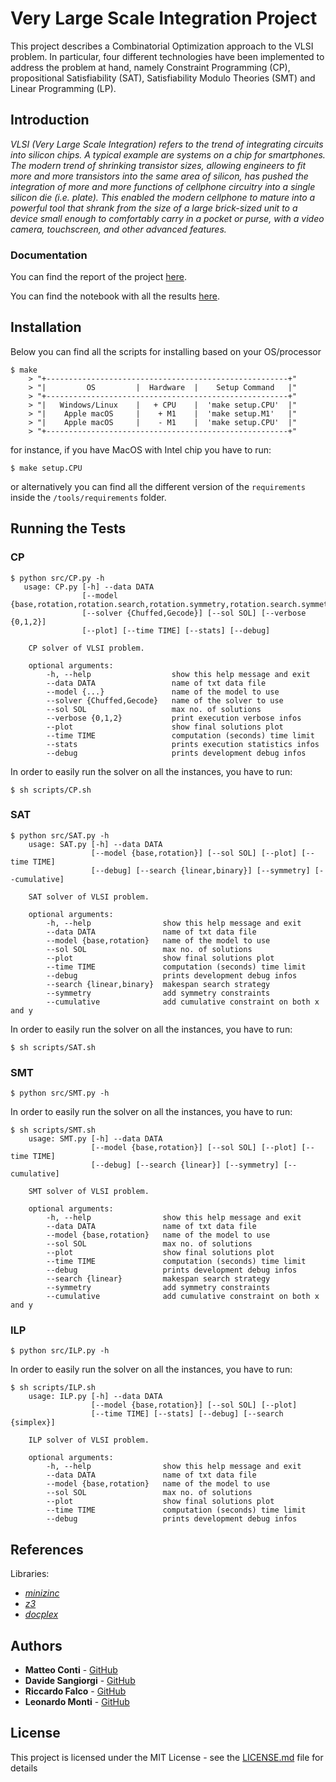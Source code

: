 # Very Large Scale Integration Project

This project describes a Combinatorial Optimization approach to the VLSI problem. In particular, four different technologies have been implemented to address the problem at hand, namely Constraint Programming (CP), propositional Satisfiability (SAT), Satisfiability Modulo Theories (SMT) and Linear Programming (LP).


<!-- -------- --------------------------------------------------------------------------------- -->


## Introduction
*VLSI (Very Large Scale Integration) refers to the trend of integrating circuits into silicon chips. A typical example are systems on a chip for smartphones. The modern trend of shrinking transistor sizes, allowing engineers to fit more and more transistors into the same area of silicon, has pushed the integration of more and more functions of cellphone circuitry into a single silicon die (i.e. plate). This enabled the modern cellphone to mature into a powerful tool that shrank from the size of a large brick-sized unit to a device small enough to comfortably carry in a pocket or purse, with a video camera, touchscreen, and other advanced features.*


### Documentation
You can find the report of the project [here](./report.pdf).

You can find the notebook with all the results [here](./notebooks/plots.ipynb).


<!-- -------- --------------------------------------------------------------------------------- -->


## Installation
Below you can find all the scripts for installing based on your OS/processor
```
$ make
    > "+------------------------------------------------------+"
    > "|         OS         |  Hardware  |    Setup Command   |"
    > "+------------------------------------------------------+"
    > "|   Windows/Linux    |   + CPU    |  'make setup.CPU'  |"
    > "|    Apple macOS     |    + M1    |  'make setup.M1'   |"
    > "|    Apple macOS     |    - M1    |  'make setup.CPU'  |"
    > "+------------------------------------------------------+"
```
for instance, if you have MacOS with Intel chip you have to run:
```
$ make setup.CPU
```
or alternatively you can find all the different version of the `requirements` inside the `/tools/requirements` folder.


<!-- -------- --------------------------------------------------------------------------------- -->


## Running the Tests

### CP
```
$ python src/CP.py -h
   usage: CP.py [-h] --data DATA
                [--model {base,rotation,rotation.search,rotation.symmetry,rotation.search.symmetry,search,symmetry,search.symmetry}]
                [--solver {Chuffed,Gecode}] [--sol SOL] [--verbose {0,1,2}] 
                [--plot] [--time TIME] [--stats] [--debug]

    CP solver of VLSI problem.

    optional arguments:
        -h, --help                  show this help message and exit
        --data DATA                 name of txt data file
        --model {...}               name of the model to use
        --solver {Chuffed,Gecode}   name of the solver to use
        --sol SOL                   max no. of solutions
        --verbose {0,1,2}           print execution verbose infos
        --plot                      show final solutions plot
        --time TIME                 computation (seconds) time limit
        --stats                     prints execution statistics infos
        --debug                     prints development debug infos
```

In order to easily run the solver on all the instances, you have to run:
```
$ sh scripts/CP.sh
```

### SAT

```
$ python src/SAT.py -h
    usage: SAT.py [-h] --data DATA 
                  [--model {base,rotation}] [--sol SOL] [--plot] [--time TIME]
                  [--debug] [--search {linear,binary}] [--symmetry] [--cumulative]

    SAT solver of VLSI problem.

    optional arguments:
        -h, --help                show this help message and exit
        --data DATA               name of txt data file
        --model {base,rotation}   name of the model to use
        --sol SOL                 max no. of solutions
        --plot                    show final solutions plot
        --time TIME               computation (seconds) time limit
        --debug                   prints development debug infos
        --search {linear,binary}  makespan search strategy
        --symmetry                add symmetry constraints
        --cumulative              add cumulative constraint on both x and y
```

In order to easily run the solver on all the instances, you have to run:
```
$ sh scripts/SAT.sh
```

### SMT

```
$ python src/SMT.py -h
```

In order to easily run the solver on all the instances, you have to run:
```
$ sh scripts/SMT.sh
    usage: SMT.py [-h] --data DATA 
                  [--model {base,rotation}] [--sol SOL] [--plot] [--time TIME] 
                  [--debug] [--search {linear}] [--symmetry] [--cumulative]

    SMT solver of VLSI problem.

    optional arguments:
        -h, --help                show this help message and exit
        --data DATA               name of txt data file
        --model {base,rotation}   name of the model to use
        --sol SOL                 max no. of solutions
        --plot                    show final solutions plot
        --time TIME               computation (seconds) time limit
        --debug                   prints development debug infos
        --search {linear}         makespan search strategy
        --symmetry                add symmetry constraints
        --cumulative              add cumulative constraint on both x and y
```

### ILP

```
$ python src/ILP.py -h
```

In order to easily run the solver on all the instances, you have to run:
```
$ sh scripts/ILP.sh
    usage: ILP.py [-h] --data DATA 
                  [--model {base,rotation}] [--sol SOL] [--plot]
                  [--time TIME] [--stats] [--debug] [--search {simplex}]

    ILP solver of VLSI problem.

    optional arguments:
        -h, --help                show this help message and exit
        --data DATA               name of txt data file
        --model {base,rotation}   name of the model to use
        --sol SOL                 max no. of solutions
        --plot                    show final solutions plot
        --time TIME               computation (seconds) time limit
        --debug                   prints development debug infos
```


<!-- -------- --------------------------------------------------------------------------------- -->


## References
Libraries:
 - [*minizinc*](https://github.com/MiniZinc/libminizinc)
 - [*z3*](https://github.com/Z3Prover/z3)
 - [*docplex*](https://github.com/IBMDecisionOptimization/docplex-examples)


<!-- -------- --------------------------------------------------------------------------------- -->


## Authors
- **Matteo Conti** - [GitHub](https://github.com/contimatteo)
- **Davide Sangiorgi** - [GitHub](https://github.com/DavideSangiorgi)
- **Riccardo Falco** - [GitHub](https://github.com/falric05)
- **Leonardo Monti** - [GitHub](https://github.com/LeonardoM999)


<!-- -------- --------------------------------------------------------------------------------- -->


## License

This project is licensed under the MIT License - see the [LICENSE.md](LICENSE.md) file for details
